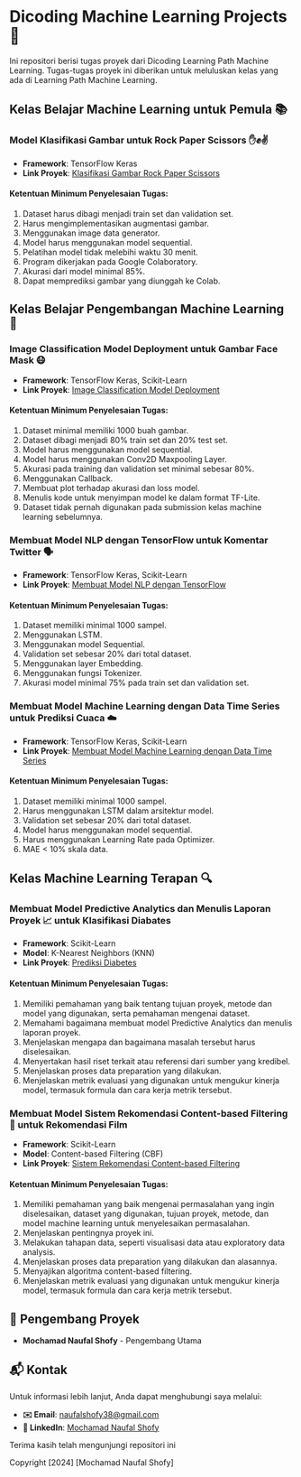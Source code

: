 # Dicoding Machine Learning Projects 🚀

Ini repositori berisi tugas proyek dari Dicoding Learning Path Machine Learning. Tugas-tugas proyek ini diberikan untuk meluluskan kelas yang ada di Learning Path Machine Learning.

## Kelas Belajar Machine Learning untuk Pemula 📚
### Model Klasifikasi Gambar untuk Rock Paper Scissors ✋✊✌️
- **Framework**: TensorFlow Keras
- **Link Proyek**: [Klasifikasi Gambar Rock Paper Scissors](https://github.com/nopalsh/dicoding-machine-learning/blob/main/Klasifikasi%20Gambar/Klasifikasi_Gambar_Dicoding_x_IDCAMP2023.ipynb)

#### Ketentuan Minimum Penyelesaian Tugas:
1. Dataset harus dibagi menjadi train set dan validation set.
2. Harus mengimplementasikan augmentasi gambar.
3. Menggunakan image data generator.
4. Model harus menggunakan model sequential.
5. Pelatihan model tidak melebihi waktu 30 menit.
6. Program dikerjakan pada Google Colaboratory.
7. Akurasi dari model minimal 85%.
8. Dapat memprediksi gambar yang diunggah ke Colab.

## Kelas Belajar Pengembangan Machine Learning 🧠
### Image Classification Model Deployment untuk Gambar Face Mask 😷
- **Framework**: TensorFlow Keras, Scikit-Learn
- **Link Proyek**: [Image Classification Model Deployment](https://github.com/nopalsh/dicoding-machine-learning/blob/main/Klasifikasi%20Gambar/Image_Classification_Model_Deployment_IDCAMP_2023.ipynb)

#### Ketentuan Minimum Penyelesaian Tugas:
1. Dataset minimal memiliki 1000 buah gambar.
2. Dataset dibagi menjadi 80% train set dan 20% test set.
3. Model harus menggunakan model sequential.
4. Model harus menggunakan Conv2D Maxpooling Layer.
5. Akurasi pada training dan validation set minimal sebesar 80%.
6. Menggunakan Callback.
7. Membuat plot terhadap akurasi dan loss model.
8. Menulis kode untuk menyimpan model ke dalam format TF-Lite.
9. Dataset tidak pernah digunakan pada submission kelas machine learning sebelumnya.

### Membuat Model NLP dengan TensorFlow untuk Komentar Twitter 🗣️
- **Framework**: TensorFlow Keras, Scikit-Learn
- **Link Proyek**: [Membuat Model NLP dengan TensorFlow](https://github.com/nopalsh/dicoding-machine-learning/blob/main/NLP/Proyek_Pertama_Model_NLP_IDCAMP_2023.ipynb)

#### Ketentuan Minimum Penyelesaian Tugas:
1. Dataset memiliki minimal 1000 sampel.
2. Menggunakan LSTM.
3. Menggunakan model Sequential.
4. Validation set sebesar 20% dari total dataset.
5. Menggunakan layer Embedding.
6. Menggunakan fungsi Tokenizer.
7. Akurasi model minimal 75% pada train set dan validation set.

### Membuat Model Machine Learning dengan Data Time Series untuk Prediksi Cuaca ☁️
- **Framework**: TensorFlow Keras, Scikit-Learn
- **Link Proyek**: [Membuat Model Machine Learning dengan Data Time Series](https://github.com/nopalsh/dicoding-machine-learning/blob/main/Time%20Series/Model_Time_Series_IDCAMP_2023.ipynb)

#### Ketentuan Minimum Penyelesaian Tugas:
1. Dataset memiliki minimal 1000 sampel.
2. Harus menggunakan LSTM dalam arsitektur model.
3. Validation set sebesar 20% dari total dataset.
4. Model harus menggunakan model sequential.
5. Harus menggunakan Learning Rate pada Optimizer.
6. MAE < 10% skala data.

## Kelas Machine Learning Terapan 🔍
### Membuat Model Predictive Analytics dan Menulis Laporan Proyek 📈 untuk Klasifikasi Diabates
- **Framework**: Scikit-Learn
- **Model**: K-Nearest Neighbors (KNN)
- **Link Proyek**: [Prediksi Diabetes](https://github.com/nopalsh/dicoding-machine-learning/blob/main/Proyek%20Machine%20Learning%20Terapan/Laporan%20Proyek%20Machine%20Learning%20-%20Prediksi%20Diabetes.md)

#### Ketentuan Minimum Penyelesaian Tugas:
1. Memiliki pemahaman yang baik tentang tujuan proyek, metode dan model yang digunakan, serta pemahaman mengenai dataset.
2. Memahami bagaimana membuat model Predictive Analytics dan menulis laporan proyek.
3. Menjelaskan mengapa dan bagaimana masalah tersebut harus diselesaikan.
4. Menyertakan hasil riset terkait atau referensi dari sumber yang kredibel.
5. Menjelaskan proses data preparation yang dilakukan.
6. Menjelaskan metrik evaluasi yang digunakan untuk mengukur kinerja model, termasuk formula dan cara kerja metrik tersebut.

### Membuat Model Sistem Rekomendasi Content-based Filtering 📝 untuk Rekomendasi Film
- **Framework**: Scikit-Learn
- **Model**: Content-based Filtering (CBF)
- **Link Proyek**: [Sistem Rekomendasi Content-based Filtering](https://github.com/nopalsh/dicoding-machine-learning/blob/main/Sistem%20Rekomendasi%20CBF/Laporan%20Proyek%20Machine%20Learning%20-%20Sistem%20Rekomendasi%20CBF%20Anime.md)

#### Ketentuan Minimum Penyelesaian Tugas:
1. Memiliki pemahaman yang baik mengenai permasalahan yang ingin diselesaikan, dataset yang digunakan, tujuan proyek, metode, dan model machine learning untuk menyelesaikan permasalahan.
2. Menjelaskan pentingnya proyek ini.
3. Melakukan tahapan data, seperti visualisasi data atau exploratory data analysis.
4. Menjelaskan proses data preparation yang dilakukan dan alasannya.
5. Menyajikan algoritma content-based filtering.
6. Menjelaskan metrik evaluasi yang digunakan untuk mengukur kinerja model, termasuk formula dan cara kerja metrik tersebut.

## 👥 Pengembang Proyek

- **Mochamad Naufal Shofy** - Pengembang Utama

## 📬 Kontak

Untuk informasi lebih lanjut, Anda dapat menghubungi saya melalui:
- **✉️ Email**: naufalshofy38@gmail.com
- **🔗 LinkedIn**: [Mochamad Naufal Shofy](https://www.linkedin.com/in/mochamad-naufal-shofy)

Terima kasih telah mengunjungi repositori ini

Copyright [2024] [Mochamad Naufal Shofy]

